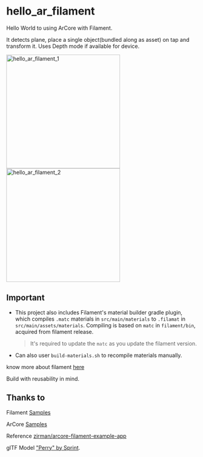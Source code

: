 # hello_ar_filament
Hello World to using ArCore with Filament.

It detects plane, place a single object(bundled along as asset) on tap and transform it. Uses Depth mode if available for device.

<div>
  <img src="https://user-images.githubusercontent.com/22936485/146503755-3f6c9fd6-a0fd-42eb-a3ec-35b6bdad73d5.jpg" alt="hello_ar_filament_1" width="300"/>
  <img src="https://user-images.githubusercontent.com/22936485/146503765-14e63a5e-245d-4fa4-9b58-5c93c4a4f683.jpg" alt="hello_ar_filament_2" width="300"/>
</div>

## Important
* This project also includes Filament's material builder gradle plugin, which compiles `.matc` materials in `src/main/materials` to `.filamat` in `src/main/assets/materials`. Compiling is based on `matc` in `filament/bin`, acquired from filament release. 
  > It's required to update the `matc` as you update the filament version.
* Can also user `build-materials.sh` to recompile materials manually.  

know more about filament [here](https://github.com/google/filament)

Build with reusability in mind.

## Thanks to

Filament [Samples](https://github.com/google/filament/tree/main/android/samples)

ArCore [Samples](https://github.com/google-ar/arcore-android-sdk/tree/master/samples)

Reference [zirman/arcore-filament-example-app](https://github.com/zirman/arcore-filament-example-app)

glTF Model ["Perry" by Sprint](https://skfb.ly/6Rrry).
